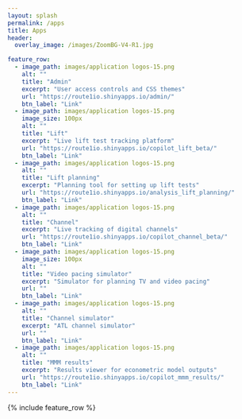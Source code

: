 ```yaml
---
layout: splash
permalink: /apps
title: Apps
header:
  overlay_image: /images/ZoomBG-V4-R1.jpg

feature_row:
  - image_path: images/application logos-15.png
    alt: ""
    title: "Admin"
    excerpt: "User access controls and CSS themes"
    url: "https://route1io.shinyapps.io/admin/"
    btn_label: "Link"
  - image_path: images/application logos-15.png
    image_size: 100px
    alt: ""
    title: "Lift"
    excerpt: "Live lift test tracking platform"
    url: "https://route1io.shinyapps.io/copilot_lift_beta/"
    btn_label: "Link"
  - image_path: images/application logos-15.png
    alt: ""
    title: "Lift planning"
    excerpt: "Planning tool for setting up lift tests"
    url: "https://route1io.shinyapps.io/analysis_lift_planning/"
    btn_label: "Link"
  - image_path: images/application logos-15.png
    alt: ""
    title: "Channel"
    excerpt: "Live tracking of digital channels"
    url: "https://route1io.shinyapps.io/copilot_channel_beta/"
    btn_label: "Link"
  - image_path: images/application logos-15.png
    image_size: 100px
    alt: ""
    title: "Video pacing simulator"
    excerpt: "Simulator for planning TV and video pacing"
    url: ""
    btn_label: "Link"
  - image_path: images/application logos-15.png
    alt: ""
    title: "Channel simulator"
    excerpt: "ATL channel simulator"
    url: ""
    btn_label: "Link"
  - image_path: images/application logos-15.png
    alt: ""
    title: "MMM results"
    excerpt: "Results viewer for econometric model outputs"
    url: "https://route1io.shinyapps.io/copilot_mmm_results/"
    btn_label: "Link"
---
```


{% include feature_row %}
